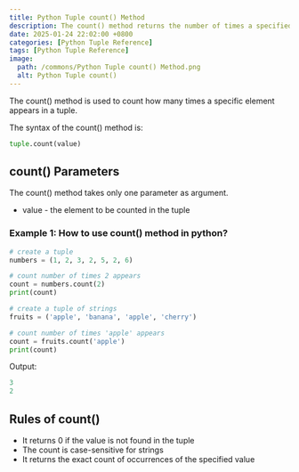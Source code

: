 ```yaml
---
title: Python Tuple count() Method
description: The count() method returns the number of times a specified value appears in a tuple.
date: 2025-01-24 22:02:00 +0800
categories: [Python Tuple Reference]
tags: [Python Tuple Reference]
image:
  path: /commons/Python Tuple count() Method.png
  alt: Python Tuple count()
---
```


<script type="text/javascript">
	atOptions = {
		'key' : 'f934c5057f4cfe34762901514605d248',
		'format' : 'iframe',
		'height' : 180,
		'width' : 800,
		'params' : {}
	};
</script>
<script type="text/javascript" src="https://www.highperformanceformat.com/f934c5057f4cfe34762901514605d248/invoke.js"></script>
The count() method is used to count how many times a specific element appears in a tuple.

The syntax of the count() method is:

```python
tuple.count(value)
```

<script type="text/javascript">
	atOptions = {
		'key' : 'f934c5057f4cfe34762901514605d248',
		'format' : 'iframe',
		'height' : 180,
		'width' : 800,
		'params' : {}
	};
</script>
<script type="text/javascript" src="https://www.highperformanceformat.com/f934c5057f4cfe34762901514605d248/invoke.js"></script>
## count() Parameters

The count() method takes only one parameter as argument.

<script type="text/javascript">
	atOptions = {
		'key' : 'f934c5057f4cfe34762901514605d248',
		'format' : 'iframe',
		'height' : 180,
		'width' : 800,
		'params' : {}
	};
</script>
<script type="text/javascript" src="https://www.highperformanceformat.com/f934c5057f4cfe34762901514605d248/invoke.js"></script>
* value - the element to be counted in the tuple

### Example 1: How to use count() method in python?

```python
# create a tuple
numbers = (1, 2, 3, 2, 5, 2, 6)

# count number of times 2 appears
count = numbers.count(2)
print(count)

# create a tuple of strings
fruits = ('apple', 'banana', 'apple', 'cherry')

# count number of times 'apple' appears
count = fruits.count('apple')
print(count)
```

Output:
```python
3
2
```

## Rules of count()

* It returns 0 if the value is not found in the tuple
* The count is case-sensitive for strings
* It returns the exact count of occurrences of the specified value
